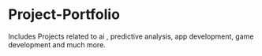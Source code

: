 # Project-Portfolio
Includes Projects related to ai , predictive analysis, app development, game development and much more.
